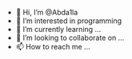 - 👋 Hi, I’m @Abda1la
- 👀 I’m interested in programming 
- 🌱 I’m currently learning ...
- 💞️ I’m looking to collaborate on ...
- 📫 How to reach me ...

<!---
Abda1la/Abda1la is a ✨ special ✨ repository because its `README.md` (this file) appears on your GitHub profile.
You can click the Preview link to take a look at your changes.
--->
